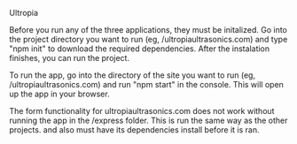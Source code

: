 Ultropia

Before you run any of the three applications, they must be initalized. Go into the project directory you want to run (eg, /ultropiaultrasonics.com) and type "npm init" to download the required dependencies. After the instalation finishes, you can run the project.

To run the app, go into the directory of the site you want to run (eg, /ultropiaultrasonics.com) and run "npm start" in the console. This will open up the app in your browser.

The form functionality for ultropiaultrasonics.com does not work without running the app in the /express folder. This is run the same way as the other projects. and also must have its dependencies install before it is ran.
